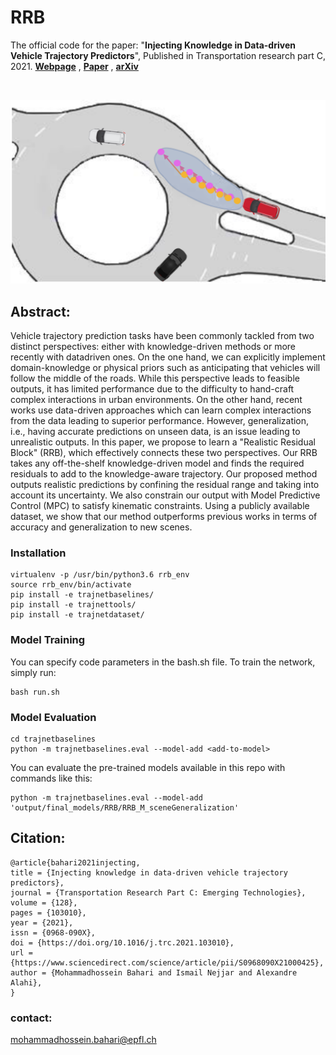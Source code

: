 # RRB
The official code for the paper: "**Injecting Knowledge in Data-driven Vehicle Trajectory Predictors**", Published in Transportation research part C, 2021. 
[**Webpage**](https://mohammadhossein-bahari.github.io/RRB/) , [**Paper**](https://www.sciencedirect.com/science/article/pii/S0968090X21000425) , [**arXiv**](https://arxiv.org/pdf/2103.04854.pdf)

&nbsp;

<img src="pull.PNG" alt="drawing" width="600"/>




## Abstract:
Vehicle trajectory prediction tasks have been commonly tackled from two distinct
perspectives: either with knowledge-driven methods or more recently with datadriven ones. On the one hand, we can explicitly implement domain-knowledge
or physical priors such as anticipating that vehicles will follow the middle of the
roads. While this perspective leads to feasible outputs, it has limited performance
due to the difficulty to hand-craft complex interactions in urban environments.
On the other hand, recent works use data-driven approaches which can learn
complex interactions from the data leading to superior performance. However,
generalization, i.e., having accurate predictions on unseen data, is an issue leading
to unrealistic outputs. In this paper, we propose to learn a "Realistic Residual
Block" (RRB), which effectively connects these two perspectives. Our RRB
takes any off-the-shelf knowledge-driven model and finds the required residuals
to add to the knowledge-aware trajectory. Our proposed method outputs realistic
predictions by confining the residual range and taking into account its uncertainty.
We also constrain our output with Model Predictive Control (MPC) to satisfy
kinematic constraints. Using a publicly available dataset, we show that our method
outperforms previous works in terms of accuracy and generalization to new scenes.


### Installation ###
```
virtualenv -p /usr/bin/python3.6 rrb_env
source rrb_env/bin/activate
pip install -e trajnetbaselines/
pip install -e trajnettools/
pip install -e trajnetdataset/
```

### Model Training ###
You can specify code parameters in the bash.sh file. To train the network, simply run:
```
bash run.sh
```
### Model Evaluation ###
```
cd trajnetbaselines
python -m trajnetbaselines.eval --model-add <add-to-model>
```
You can evaluate the pre-trained models available in this repo with commands like this: 
```
python -m trajnetbaselines.eval --model-add 'output/final_models/RRB/RRB_M_sceneGeneralization'
```

## Citation: 
```
@article{bahari2021injecting,
title = {Injecting knowledge in data-driven vehicle trajectory predictors},
journal = {Transportation Research Part C: Emerging Technologies},
volume = {128},
pages = {103010},
year = {2021},
issn = {0968-090X},
doi = {https://doi.org/10.1016/j.trc.2021.103010},
url = {https://www.sciencedirect.com/science/article/pii/S0968090X21000425},
author = {Mohammadhossein Bahari and Ismail Nejjar and Alexandre Alahi},
}
```
### contact:
mohammadhossein.bahari@epfl.ch
